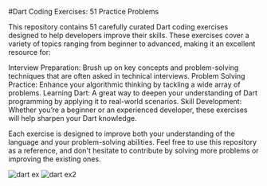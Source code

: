 #Dart Coding Exercises: 51 Practice Problems

This repository contains 51 carefully curated Dart coding exercises designed to help developers improve their skills. These exercises cover a variety of topics ranging from beginner to advanced, making it an excellent resource for:

Interview Preparation: Brush up on key concepts and problem-solving techniques that are often asked in technical interviews.
Problem Solving Practice: Enhance your algorithmic thinking by tackling a wide array of problems.
Learning Dart: A great way to deepen your understanding of Dart programming by applying it to real-world scenarios.
Skill Development: Whether you’re a beginner or an experienced developer, these exercises will help sharpen your Dart knowledge.

Each exercise is designed to improve both your understanding of the language and your problem-solving abilities. Feel free to use this repository as a reference, and don't hesitate to contribute by solving more problems or improving the existing ones.

![dart ex](https://github.com/user-attachments/assets/0e446a26-ac45-438a-bfd8-28b4779f0a8b)
![dart ex2](https://github.com/user-attachments/assets/1bfd926e-d97a-42aa-b008-67f6052bd4d2)

